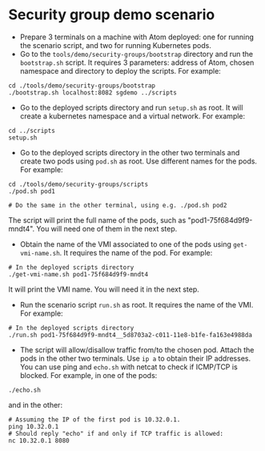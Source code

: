 # Security group demo scenario
* Prepare 3 terminals on a machine with Atom deployed: one for running the scenario script, and two for running Kubernetes pods.
* Go to the `tools/demo/security-groups/bootstrap` directory and run the `bootstrap.sh` script.
  It requires 3 parameters: address of Atom, chosen namespace and directory to deploy the scripts. For example:
``` shell
cd ./tools/demo/security-groups/bootstrap
./bootstrap.sh localhost:8082 sgdemo ../scripts
```
* Go to the deployed scripts directory and run `setup.sh` as root. It will create a kubernetes namespace and a virtual network. For example:
``` shell
cd ../scripts
setup.sh
```
* Go to the deployed scripts directory in the other two terminals and create two pods using `pod.sh` as root. Use different names for the pods. For example:
```shell
cd ./tools/demo/security-groups/scripts
./pod.sh pod1

# Do the same in the other terminal, using e.g. ./pod.sh pod2
```
The script will print the full name of the pods, such as "pod1-75f684d9f9-mndt4". You will need one of them in the next step.
* Obtain the name of the VMI associated to one of the pods using `get-vmi-name.sh`. It requires the name of the pod. For example:
``` shell
# In the deployed scripts directory
./get-vmi-name.sh pod1-75f684d9f9-mndt4
```
It will print the VMI name. You will need it in the next step.
* Run the scenario script `run.sh` as root. It requires the name of the VMI. For example:
``` shell
# In the deployed scripts directory
./run.sh pod1-75f684d9f9-mndt4__5d8703a2-c011-11e8-b1fe-fa163e4988da
```
* The script will allow/disallow traffic from/to the chosen pod. Attach the pods in the other two terminals. Use `ip a` to obtain their IP addresses.
  You can use ping and `echo.sh` with netcat to check if ICMP/TCP is blocked. For example, in one of the pods:
``` shell
./echo.sh
```
and in the other:
``` shell
# Assuming the IP of the first pod is 10.32.0.1.
ping 10.32.0.1
# Should reply "echo" if and only if TCP traffic is allowed:
nc 10.32.0.1 8080
```
